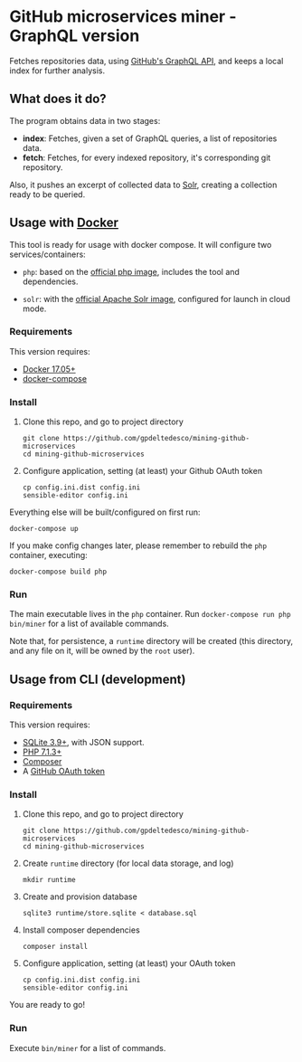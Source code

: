 # GitHub microservices miner - GraphQL version

Fetches repositories data, using [GitHub's GraphQL API], and keeps a local index for
further analysis.

[GitHub's GraphQL API]: https://developer.github.com/v4/

## What does it do?

The program obtains data in two stages:
  - **index**: Fetches, given a set of GraphQL queries, a list of repositories data.
  - **fetch**: Fetches, for every indexed repository, it's corresponding git repository.

Also, it pushes an excerpt of collected data to [Solr], creating a collection ready
to be queried.

[Solr]: http://lucene.apache.org/solr/

## Usage with [Docker]

[Docker]: https://www.docker.com

This tool is ready for usage with docker compose. It will configure two services/containers:

 - `php`: based on the [official php image](https://hub.docker.com/_/php/), includes
   the tool and dependencies.

 - `solr`: with the [official Apache Solr image](https://hub.docker.com/_/solr/),
   configured for launch in cloud mode.

### Requirements

This version requires:

 - [Docker 17.05+](https://www.docker.com)
 - [docker-compose](https://docs.docker.com/compose/)

### Install

 1. Clone this repo, and go to project directory
    ```
    git clone https://github.com/gpdeltedesco/mining-github-microservices
    cd mining-github-microservices
    ```

 2. Configure application, setting (at least) your Github OAuth token
    ```
    cp config.ini.dist config.ini
    sensible-editor config.ini
    ```

Everything else will be built/configured on first run:

```
docker-compose up
```

If you make config changes
later, please remember to rebuild the `php` container, executing:

```
docker-compose build php
```

### Run

The main executable lives in the `php` container. Run `docker-compose run php bin/miner`
for a list of available commands.

Note that, for persistence, a `runtime` directory will be created (this directory,
and any file on it, will be owned by the `root` user).

## Usage from CLI (development)

### Requirements

This version requires:

 - [SQLite 3.9+](https://www.sqlite.org), with JSON support.
 - [PHP 7.1.3+](http://php.net)
 - [Composer](https://getcomposer.org/)
 - A [GitHub OAuth token](https://help.github.com/articles/creating-an-access-token-for-command-line-use/)

### Install

 1. Clone this repo, and go to project directory
    ```
    git clone https://github.com/gpdeltedesco/mining-github-microservices
    cd mining-github-microservices
    ```

 2. Create `runtime` directory (for local data storage, and log)
    ```
    mkdir runtime
    ```

 3. Create and provision database
    ```
    sqlite3 runtime/store.sqlite < database.sql
    ```

 4. Install composer dependencies
    ```
    composer install
    ```

 5. Configure application, setting (at least) your OAuth token
    ```
    cp config.ini.dist config.ini
    sensible-editor config.ini
    ```

You are ready to go!

### Run

Execute `bin/miner` for a list of commands.
